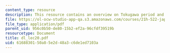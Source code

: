 ```yaml
---
content_type: resource
description: This resource contains an overview on Tokugawa period and woman's career.
file: https://ol-ocw-studio-app-qa.s3.amazonaws.com/courses/21h-522-japan-in-the-age-of-the-samurai-history-and-film-fall-2006/6168830150a85e2d48a3c6de1ed7103a_dl_lec20.pdf
file_type: application/pdf
parent_uid: 956c0b50-de80-15b2-ef2a-96cfdf39519b
resourcetype: Document
title: dl_lec20.pdf
uid: 61688301-50a8-5e2d-48a3-c6de1ed7103a
---
```

